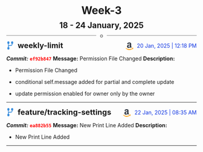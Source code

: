 <h1 style="text-align:center; margin-bottom:10px">Week-3</h1>
<h2 style="text-align:center; margin:0px">18 - 24 January, 2025</h2>
<div style="display: flex; align-items: center; justify-content: center;">
  <hr style="flex: 1; background-color: gray;" />
  <span style="padding: 0 10px;font-weight:bold; color:gray">o</span>
  <hr style="flex: 1; background-color: gray;" />
</div>

<div style="display: flex; justify-content: space-between; align-items:end;">
  <div style="display:flex">
      <img src="../assets/branch.svg" alt="GitHub Logo"  style="width:20px; margin:0 10px 0 0">
      <h3 style="margin: 0; padding:0; font-weight: bold; font-size:20px;">weekly-limit</h3>
  </div>
  <div style="display:flex">
  <img src="../assets/amazon.svg" alt="Amazon Logo" style="width:20px">
    <span style="color:rgb(16, 54, 226); text-align: right; margin:0 0 0 10px; padding:0px;">20 Jan, 2025 | 12:18 PM</span>
  </div>
</div>

**_Commit:_** <code style="color: red; font-weight: bold;">ef92b847</code>
**Message:** Permission File Changed
**Description:**
- Permission File Changed

- conditional self.message added for partial and complete update
- update permission enabled for owner only by the owner
---
<div style="display: flex; justify-content: space-between; align-items:end;">
  <div style="display:flex">
      <img src="../assets/branch.svg" alt="GitHub Logo"  style="width:20px; margin:0 10px 0 0">
      <h3 style="margin: 0; padding:0; font-weight: bold; font-size:20px;">feature/tracking-settings</h3>
  </div>
  <div style="display:flex">
  <img src="../assets/amazon.svg" alt="Amazon Logo" style="width:20px">
    <span style="color:rgb(16, 54, 226); text-align: right; margin:0 0 0 10px; padding:0px;">22 Jan, 2025 | 08:35 AM</span>
  </div>
</div>

**_Commit:_** <code style="color: red; font-weight: bold;">ea882b55</code>
**Message:** New Print Line Added
**Description:**
- New Print Line Added
---
